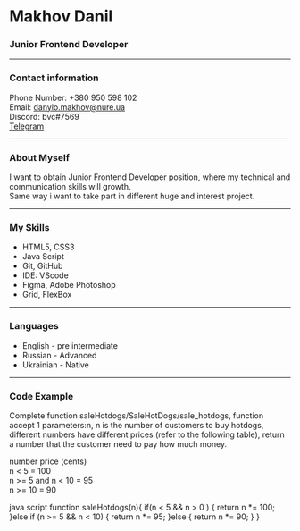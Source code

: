 # Makhov Danil
### Junior Frontend Developer

---

### Contact information

Phone Number: +380 950 598 102<br>
Email: danylo.makhov@nure.ua<br>
Discord: bvc#7569<br>
[Telegram](https://t.me/belyashvcmetahe)<br>

---

### About Myself
I want to obtain Junior Frontend Developer position, where my technical and  communication skills will growth.<br>
Same way i want to take part in different huge and interest project.<br>

---

### My Skills
- HTML5, CSS3<br>
- Java Script<br>
- Git, GitHub<br>
- IDE: VScode
- Figma, Adobe Photoshop<br>
- Grid, FlexBox<br>

---

### Languages 
- English - pre intermediate
- Russian - Advanced
- Ukrainian - Native

---

### Code Example 

Complete function saleHotdogs/SaleHotDogs/sale_hotdogs, function accept 1 parameters:n, n is the number of customers to buy hotdogs, different numbers have different prices (refer to the following table), return a number that the customer need to pay how much money.

number    price (cents)<br>
n < 5 = 100<br>
n >= 5 and n < 10 =    95<br>
n >= 10    = 90<br>

 java script 
function saleHotdogs(n){
  if(n < 5 && n > 0 ) {
   return n *= 100;
  }else if (n >= 5 && n < 10) {
    return n *= 95;
  }else {
    return n *= 90;
  }
}